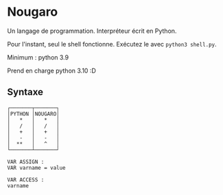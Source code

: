 # Nougaro
 Un langage de programmation. Interpréteur écrit en Python.
 
 Pour l'instant, seul le shell fonctionne. Exécutez le avec `python3 shell.py`.
 
 Minimum : python 3.9
 
 Prend en charge python 3.10 :D

## Syntaxe

```
┌───────┬───────┐
│PYTHON │NOUGARO│
│   *   │   *   │
│   /   │   /   │
│   +   │   +   │
│   -   │   -   │
│  **   │   ^   │
└───────┴───────┘

VAR ASSIGN :
VAR varname = value

VAR ACCESS :
varname
```


